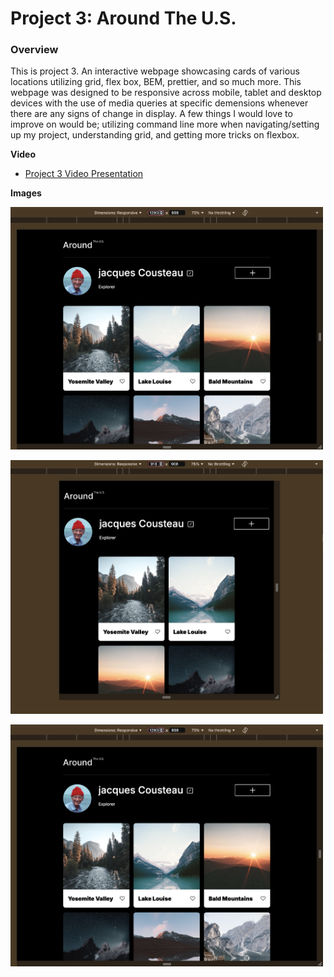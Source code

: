 # Project 3: Around The U.S.

### Overview  

This is project 3. An interactive webpage showcasing cards of various locations utilizing grid, flex box, BEM, prettier, and so much more. This webpage was designed to be responsive across mobile, tablet and desktop devices with the use of media queries at specific demensions whenever there are any signs of change in display. A few things I would love to improve on would be; utilizing command line more when navigating/setting up my project, understanding grid, and getting more tricks on flexbox.
  
**Video**  
  
* [Project 3 Video Presentation](https://drive.google.com/file/d/1BLstGCrfW-CNTc3Z9n0KmazFGhg__CLa/view?usp=drive_link)  
  
**Images**  

<img src="images/desktop resolution.png"
 alt="desktop resolution image"
 width="500px"
 />

 <img src="images/tablet resolution.png"
 alt="tablet resolution image"
 width="500px"
 />

 <img src="images/desktop resolution.png"
 alt="desktop resolution image"
 width="500px"
 />
